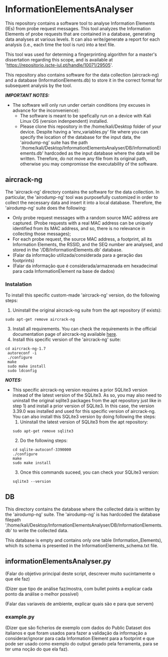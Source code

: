 # InformationElementsAnalyser

This repository contains a software tool to analyse Information Elements (IEs) from probe request messages.
This tool analyzes the Information Elements of probe requests that are contained in a database, generating data analyses at various levels. 
It can also write/generate a report for each analysis (i.e., each time the tool is run) into a text file.

This tool was used for determing a fingerprinting algorithm for a master's dissertation regarding this scope, and is
available at 'https://repositorio.iscte-iul.pt/handle/10071/29505'.

This repository also contains software for the data collection (aircrack-ng) and a database (InformationElements.db) to store it in the correct format 
for subsequent analysis by the tool.

***IMPORTANT NOTES:***
* The software will only run under certain conditions (my excuses in advance for the inconvenience):
  * The software is meant to be spefically run on a device with Kali Linux OS (version indenpendent) installed.
  * Please clone this repository in the /home/kali/Desktop folder of your device. Despite having a 'env_variables.py' file where you can specify the location of the database for the input data, the 'airodump-ng' suite has the path '/home/kali/Desktop/InformationElementsAnalyser/DB/InformationElements.db' hardcoded as the input database where the data will be written. Therefore, do not move any file from its original path, otherwise you may compromisse the executability of the software.
    
## aircrack-ng

The 'aircrack-ng' directory contains the software for the data collection. In particular, the 'airodump-ng' tool was purposefully customized in order to collect the necessary data and insert it into a local database.
Therefore, the 'airodump-ng' suite does the following:
* Only probe request messages with a random source MAC address are captured. (Probe requests with a real MAC address can be uniquely identified from its MAC address, and so, there is no relevance in collecting those messages);
* For each probe request, the source MAC address, a footprint, all its Information Elements, the RSSID, and the SEQ number are analysed, and stored in the '/DB/InformationElements.db' database.
* (Falar da informação utilizada/considerada para a geração das footprints)
* (Falar da informação que é considerada/armazenada em hexadecimal para cada InformationElement na base de dados)

### Instalation

To install this specific custom-made 'aircrack-ng' version, do the following steps:
1. Uninstall the original aircrack-ng suite from the apt repository (if exists):
```
sudo apt-get remove aircrack-ng
```
3. Install all requirements. You can check the requirements in the official documentation page of aircrack-ng available [here](https://www.aircrack-ng.org/doku.php?id=install_aircrack#installing_aircrack-ng_from_source).
4. Install this specific version of the 'aircrack-ng' suite:
```
cd aircrack-ng-1.7
 autoreconf -i
 ./configure
 make
 sudo make install
 sudo ldconfig
```

***NOTES:***
* This specific aircrack-ng version requires a prior SQLite3 version instead of the latest version of the SQLite3. As so, you may also need to uninstall the original sqlite3 packages from the apt repository just like in step 1) and install a prior version of SQLite3. In this case, the version 3.39.0 was installed and used for this specific version of aircrack-ng. You can also install this SQLite3 version by doing following the steps:
  1. Uninstall the latest version of SQLite3 from the apt repository:
  ```
  sudo apt-get remove sqlite3
  ```
  2. Do the following steps:
  ```
  cd sqlite-autoconf-3390000
  ./configure
  make
  sudo make install
  ```
  3. Once this commands suceed, you can check your SQLite3 version:
  ```
  sqlite3 --version
  ```

## DB

This directory contains the database where the collected data is written by the 'airodump-ng' suite. The 'airodump-ng' is has hardcoded the database filepath '/home/kali/Desktop/InformationElementsAnalyser/DB/InformationElements.db' to write the collected data. 

This database is empty and contains only one table (Information_Elements), which its schema is presented in the InformationElements_schema.txt file.


## informationElementsAnalyser.py

(Falar do objetivo principal deste script, descrever muito sucintamente o que ele faz)

(Dizer que tipo de análise faz/mostra, com bullet points a explicar cada ponto da análise o melhor possível)

(Falar das variaveis de ambiente, explicar quais são e para que servem)

### example.py

(Dizer que são ficherios de exemplo com dados do Public Dataset dos italianos e que foram usados para fazer a validação da informação a considerar/ignorar para cada Information Element para a footprint e que pode ser usado como exemplo do output gerado pela ferramenta, para se ter uma noção do que ela faz).





